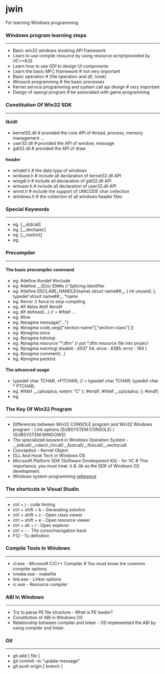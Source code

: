 # jwin
For learning Windows programming.

### Windows program learning steps

---

- Basic win32 windows invoking API framework
- Learn to use compile resource by using resource script(provided by VC++6.0)
- Learn how to use GDI to design UI components
- Learn the basic MFC framework # not very important
- Basic operation # (file operation and dll, hook)
- Winsock programming # the basic processes
- Kernel service programming and system call api design # very important
- Design of opengl program # be associated with game programming

### Constitution Of Win32 SDK

---

#### lib/dll
- kernel32.dll # provided the core API of thread, process, memory management ... 
- user32.dll   # provided the API of window, message
- gdi32.dll    # provided the API of draw

#### header
- windef.h 	# the data type of windows
- winbase.h # include all declaration of kernel32.dll API
- wingdi.h 	# include all declaration of gdi32.dll API
- winuser.h # include all declaration of user32.dll API
- winnt.h 	# include the support of UNICODE char collection
- windows.h # the collection of all windows header files

### Special Keywords

---

- eg. [__stdcall]
- eg. [__declspec]
- eg. [__restrict]
- eg. 

### Precompiler

---

#### The basic precompiler command
- eg. #define #undef #include
- eg. #define __ID(s) ID##s // Splicing identifier
- eg. #define DECLARE_HANDLE(name) struct name##__ { int unused; }; typedef struct name##__ *name
- eg. #error // force to stop compiling
- eg. #if #else #elif #endif
- eg. #if defined(...) // = #ifdef ...
- eg. #line
- eg. #pragma message("...")
- eg. #pragma code_seg(["section-name"[,"section-class"] ])
- eg. #pragma once
- eg. #pragma hdrstop
- eg. #pragma resource "*.dfm" // put *.dfm resource file into project
- eg. #pragma warning( disable : 4507 34; once : 4385; error : 164 )
- eg. #pragma comment(...)
- eg. #progma pack(n)

#### The advanced usage
- typedef char TCHAR, *PTCHAR; // = typedef char TCHAR; typedef char * PTCHAR;
- eg. #ifdef __cplusplus; extern "C" {; #endif; #ifdef __cplusplus; }; #endif;
- eg. 

### The Key Of Win32 Program

---

- Differences between Win32 CONSOLE program and Win32 Windows program - Link options (SUBSYSTEM:CONSOLE) / (SUBSYSTEM:WINDOWS)
- The specialized keyword in Windows Operation System - __stdcall/__cdecl/_clrcall/__fastcall/__thiscall/__vectorcall
- Conception - Kernel Object
- DLL And Hook Tech in Windows OS
- Microsoft Platform SDK (Software Development Kit) - for VC # This importance, you must treat .h & .lib as the SDK of Windows OS development.
- Windows system programming [reference](https://msdn.microsoft.com/zh-cn)

### The shortcuts in Visual Studio

---

- ctrl + j - code hinting
- ctrl + shift + b - Generating solution
- ctrl + shift + c - Open class viewer
- ctrl + shift + e - Open resource viewer
- ctrl + alt + l - Open explorer
- ctrl + - - The cursor/navigation back
- F12 - To definition

### Compile Tools In Windows

---

- cl.exe - Microsoft C/C++ Compiler # You must know the common compiler options.
- nmake.exe - makefile
- link.exe - Linker options
- rc.exe - Resource compiler

### ABI In Windows

---

- Try to parse PE file structure - What is PE loader?
- Constitution of ABI in Windows OS
- Relationship between compiler and linker - OS implemented the ABI by using compiler and linker.

### Git

---

- git add [ file ]
- git commit -m "update message"
- git push origin [ branch ]